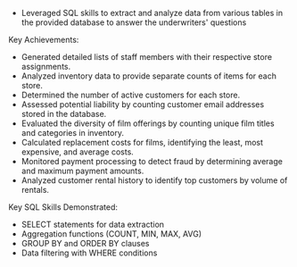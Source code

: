 - Leveraged SQL skills to extract and analyze data from various tables in the provided database to answer the underwriters' questions

Key Achievements:
- Generated detailed lists of staff members with their respective store assignments.
- Analyzed inventory data to provide separate counts of items for each store.
- Determined the number of active customers for each store.
- Assessed potential liability by counting customer email addresses stored in the database.
- Evaluated the diversity of film offerings by counting unique film titles and categories in inventory.
- Calculated replacement costs for films, identifying the least, most expensive, and average costs.
- Monitored payment processing to detect fraud by determining average and maximum payment amounts.
- Analyzed customer rental history to identify top customers by volume of rentals.

Key SQL Skills Demonstrated:
- SELECT statements for data extraction
- Aggregation functions (COUNT, MIN, MAX, AVG)
- GROUP BY and ORDER BY clauses
- Data filtering with WHERE conditions
